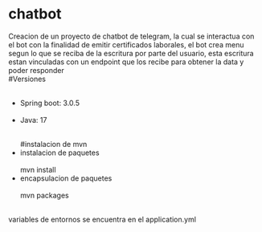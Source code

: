 # chatbot
Creacion de un proyecto de chatbot de telegram, la cual se interactua con el bot con la finalidad de emitir certificados laborales,
el bot crea menu segun lo que se reciba de la escritura por parte del usuario, esta escritura estan vinculadas con un endpoint
que los recibe para obtener la data y poder responder
<br>#Versiones
<ul>
  <br><li>Spring boot: 3.0.5 </li>
  <br><li>Java: 17</li>
 </ul>
<ul>
<br>#instalacion de mvn
<br><li>instalacion de paquetes</li>
  <br>mvn install
<br><li>encapsulacion de paquetes</li>
  <br>mvn packages
</ul>
<br>variables de entornos se encuentra en el application.yml
